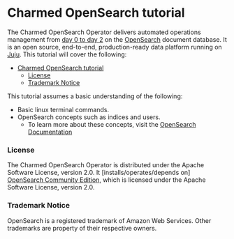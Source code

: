 # Charmed OpenSearch tutorial
The Charmed OpenSearch Operator delivers automated operations management from [day 0 to day 2](https://codilime.com/blog/day-0-day-1-day-2-the-software-lifecycle-in-the-cloud-age/) on the [OpenSearch](https://github.com/opensearch-project/OpenSearch/) document database. It is an open source, end-to-end, production-ready data platform running on [Juju](https://juju.is/). This tutorial will cover the following:

- [Charmed OpenSearch tutorial](#charmed-opensearch-tutorial)
    - [License](#license)
    - [Trademark Notice](#trademark-notice)

This tutorial assumes a basic understanding of the following:

- Basic linux terminal commands.
- OpenSearch concepts such as indices and users.
  - To learn more about these concepts, visit the [OpenSearch Documentation](https://opensearch.org/docs/latest/)

### License

The Charmed OpenSearch Operator is distributed under the Apache Software License, version 2.0. It [installs/operates/depends on] [OpenSearch Community Edition](https://github.com/opensearch-project/OpenSearch/), which is licensed under the Apache Software License, version 2.0.

### Trademark Notice

OpenSearch is a registered trademark of Amazon Web Services. Other trademarks are property of their respective owners.
